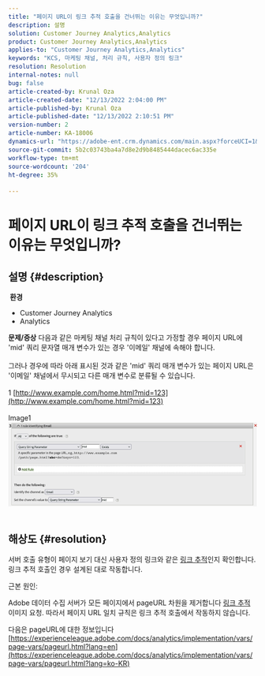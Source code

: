 ```yaml
---
title: "페이지 URL이 링크 추적 호출을 건너뛰는 이유는 무엇입니까?"
description: 설명
solution: Customer Journey Analytics,Analytics
product: Customer Journey Analytics,Analytics
applies-to: "Customer Journey Analytics,Analytics"
keywords: "KCS, 마케팅 채널, 처리 규칙, 사용자 정의 링크"
resolution: Resolution
internal-notes: null
bug: false
article-created-by: Krunal Oza
article-created-date: "12/13/2022 2:04:00 PM"
article-published-by: Krunal Oza
article-published-date: "12/13/2022 2:10:51 PM"
version-number: 2
article-number: KA-18006
dynamics-url: "https://adobe-ent.crm.dynamics.com/main.aspx?forceUCI=1&pagetype=entityrecord&etn=knowledgearticle&id=9898eafb-ee7a-ed11-81ac-6045bd006b3d"
source-git-commit: 5b2c03743ba4a7d8e2d9b8485444dacec6ac335e
workflow-type: tm+mt
source-wordcount: '204'
ht-degree: 35%

---
```


# 페이지 URL이 링크 추적 호출을 건너뛰는 이유는 무엇입니까?

## 설명 {#description}

<b> 환경</b>
- Customer Journey Analytics
- Analytics



<b>문제/증상</b>
다음과 같은 마케팅 채널 처리 규칙이 있다고 가정할 경우 페이지 URL에 &#39;mid&#39; 쿼리 문자열 매개 변수가 있는 경우 &#39;이메일&#39; 채널에 속해야 합니다.
<br><br>그러나 경우에 따라 아래 표시된 것과 같은 &#39;mid&#39; 쿼리 매개 변수가 있는 페이지 URL은 &#39;이메일&#39; 채널에서 무시되고 다른 매개 변수로 분류될 수 있습니다.
<br> 
<br>1 [http://www.example.com/home.html?mid=123](http://www.example.com/home.html?mid=123)
<br> 
<br>Image1
<br>![](assets/___a098eafb-ee7a-ed11-81ac-6045bd006b3d___.png)
<br> <br>

## 해상도 {#resolution}




서버 호출 유형이 페이지 보기 대신 사용자 정의 링크와 같은 [링크 추적](https://experienceleague.adobe.com/docs/analytics/implementation/vars/functions/tl-method.html?lang=ko-KR)인지 확인합니다. 링크 추적 호출인 경우 설계된 대로 작동합니다.





근본 원인:

Adobe 데이터 수집 서버가 모든 페이지에서 pageURL 차원을 제거합니다 [링크 추적](https://experienceleague.adobe.com/docs/analytics/implementation/vars/functions/tl-method.html?lang=en) 이미지 요청. 따라서 페이지 URL 일치 규칙은 링크 추적 호출에서 작동하지 않습니다.

다음은 pageURL에 대한 정보입니다 [https://experienceleague.adobe.com/docs/analytics/implementation/vars/page-vars/pageurl.html?lang=en](https://experienceleague.adobe.com/docs/analytics/implementation/vars/page-vars/pageurl.html?lang=ko-KR)
